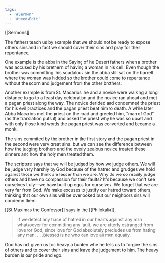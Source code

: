 ```yaml
---
tags: 
  - '#Sermon'
  - '#needsEdit'
---
```


[[Sermons]]

The fathers teach us by example that we should not be ready to expose others sins and in fact we should cover their sins and pray for their repentance.

One example is the abba in the Saying of he Desert fathers when a brother was accused by his brethern of having a woman in his cell. Even though the brother was committing this scadalous sin the abba still sat on the barrell where the woman was hidded so the brother could come to repentance without the scorn and judgement from the other brothers.

Another example is from St. Macarios, he and a novice were walking a long distance to go to a feast day celebration and the novice ran ahead and met a pagan priest along the way. The novice derided and condemned the priest for his evil practices and the pagan priest beat him to death. A while later Abba Macarios met the priest on the road and greeted him, "man of God" (as the translation puts it) and asked the priest why he was so upset and with only those kind words the pagan priest was converted and became a monk.

The sins commited by the brother in the first story and the pagan priest in the second were very great sins, but we can see the difference between how the judging brothers and the overly zealous novice treated these sinners and how the holy men treated them.

The scripture says that we will be judged by how we judge others. We will be judge very harshly by God because of the hatred and grudges we hold against those we think are lesser than we are. Why do we so readily judge others and have no compassion for their faults? It's because we don't see ourselves truly—we have built up egos for ourselves. We forget that we are very far from God. We make excuses to justify our hatred toward others, thinking that our own sins will be overlooked but our neighbors sins will condemn them.

[[St Maximos the Confessor]] says in the [[Philokalia]],

> If we detect any trace of hatred in our hearts against any man whatsoever for committing any fault, we are utterly estranged from love for God, since love for God absolutely precludes us from hating any man. . . .Blessed is he who can love all men equally.

God has not given us too heavy a burden whe he tells us to forgive the sins of others and to cover their sins and leave the judgement to him. The heavy burden is our pride and ego.
